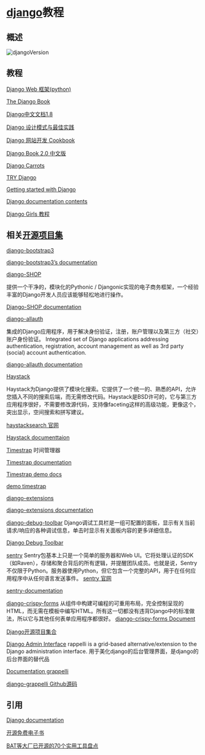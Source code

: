 # [django](https://www.djangoproject.com)教程

## 概述





![djangoVersion](https://www.djangoproject.com/s/img/release-roadmap.e844db08610e.png)


## 教程

[Django Web 框架(python)](https://developer.mozilla.org/zh-CN/docs/learn/Server-side/Django)

[The Django Book](http://djangobook.py3k.cn/2.0/)

[Django中文文档1.8](https://wizardforcel.gitbooks.io/django-chinese-docs-18/content/)

[Django 设计模式与最佳实践](https://www.gitbook.com/book/wizardforcel/django-design-patterns-and-best-practices/details)


[Django 网站开发 Cookbook](https://www.gitbook.com/book/wizardforcel/web-development-with-django-cookbook/details)

[Django Book 2.0 中文版](https://www.gitbook.com/book/wizardforcel/django-book-20-zh-cn/details)

[]()


[Django Carrots](https://github.com/ggcarrots/django-carrots)


[TRY Django](http://campus.codeschool.com/courses/try-django/level/1/section/1/what-is-django)

[Getting started with Django](https://www.djangoproject.com/start/)


[Django documentation contents](https://docs.djangoproject.com/en/2.0/contents/)

[Django Girls 教程](https://tutorial.djangogirls.org/zh/)




## 相关[开源项目集](https://github.com/rosarior/awesome-django)




[django-bootstrap3](https://github.com/dyve/django-bootstrap3)

[ django-bootstrap3’s documentation](http://django-bootstrap3.readthedocs.io/en/latest/)

[django-SHOP](https://github.com/awesto/django-shop)

提供一个干净的，模块化的Pythonic / Djangonic实现的电子商务框架，一个经验丰富的Django开发人员应该能够轻松地进行操作。

[Django-SHOP documentation](http://django-shop.readthedocs.io/en/latest/index.html)

[django-allauth](https://github.com/pennersr/django-allauth)

集成的Django应用程序，用于解决身份验证，注册，账户管理以及第三方（社交）账户身份验证。
Integrated set of Django applications addressing authentication, registration, 
account management as well as 3rd party (social) account authentication.

[django-allauth documentation](https://www.intenct.nl/projects/django-allauth/)

[Haystack](https://github.com/django-haystack/django-haystack)

Haystack为Django提供了模块化搜索。它提供了一个统一的、熟悉的API，允许您插入不同的搜索后端，而无需修改代码。Haystack是BSD许可的，它与第三方应用程序很好，不需要修改源代码，支持像faceting这样的高级功能，更像这个，突出显示，空间搜索和拼写建议。

[haystacksearch 官网](http://haystacksearch.org)

[Haystack documenttaion](http://django-haystack.readthedocs.io/en/master/)


[Timestrap](https://github.com/overshard/timestrap)
时间管理器

[Timestrap documentation](http://docs.gettimestrap.com/en/latest/)

[Timestrap demo docs](http://docs.gettimestrap.com/en/latest/introduction/demo.html)

[demo timestrap](https://timestrap.herokuapp.com/timesheet/)

[]()

[]()

[]()


[django-extensions](https://github.com/django-extensions/django-extensions)


[ django-extensions documentation](https://django-extensions.readthedocs.io/en/latest/)


[django-debug-toolbar](https://github.com/jazzband/django-debug-toolbar)
Django调试工具栏是一组可配置的面板，显示有关当前请求/响应的各种调试信息，单击时显示有关面板内容的更多详细信息。

[Django Debug Toolbar](https://django-debug-toolbar.readthedocs.io/en/stable/)


[]()





[]()

[]()

[]()

[]()

[]()


[]()

[]()

[sentry](https://github.com/getsentry/sentry)
Sentry包基本上只是一个简单的服务器和Web UI。它将处理认证的SDK（如Raven），存储和聚合背后的所有逻辑，并提醒团队成员。也就是说，Sentry不仅限于Python。服务器使用Python，但它包含一个完整的API，用于在任何应用程序中从任何语言发送事件。
[sentry 官网](https://sentry.io/welcome/)

[sentry-documentation](https://docs.sentry.io/#sentry-documentation)

[django-crispy-forms](https://github.com/django-crispy-forms/django-crispy-forms)
从组件中构建可编程的可重用布局，完全控制呈现的HTML，而无需在模板中编写HTML。所有这一切都没有违背Django中的标准做法，所以它与其他任何表单应用程序都很好。
[django-crispy-forms Document](http://django-crispy-forms.readthedocs.io/en/latest/)

[Django开源项目集合](https://juejin.im/repos/filtered?tag=Python_Web%20开发_Django)


[Django Admin Interface](http://grappelliproject.com)
rappelli is a grid-based alternative/extension to the Django administration interface.
用于美化django的后台管理界面，是django的后台界面的替代品


[Documentation grappelli](https://django-grappelli.readthedocs.io/en/latest/index.html)

[django-grappelli Github源码](https://github.com/sehmaschine/django-grappelli)










## 引用


[Django documentation](https://docs.djangoproject.com/en/2.0/)

[开源免费电子书](https://www.gitbook.com/@wizardforcel)


[BAT等大厂已开源的70个实用工具盘点](https://juejin.im/post/59df812c51882578b43e3af7)

[]()

[]()
